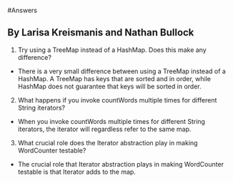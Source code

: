 #Answers
## By Larisa Kreismanis and Nathan Bullock
1. Try using a TreeMap instead of a HashMap. Does this make any difference?
- There is a very small difference between using a TreeMap instead of a HashMap. A TreeMap has keys that are sorted and in order, while HashMap does not guarantee that keys will be sorted in order.

2. What happens if you invoke countWords multiple times for different String iterators?
- When you invoke countWords multiple times for different String iterators, the iterator will regardless refer to the same map.

3. What crucial role does the Iterator abstraction play in making WordCounter testable?
- The crucial role that Iterator abstraction plays in making WordCounter testable is that Iterator adds to the map.